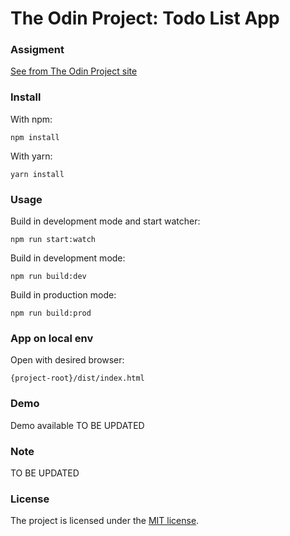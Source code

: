 # The Odin Project: Todo List App
### Assigment
[See from The Odin Project site](https://www.theodinproject.com/courses/javascript/lessons/todo-list)

### Install
With npm:

    npm install

With yarn:

    yarn install

### Usage
Build in development mode and start watcher:

    npm run start:watch

Build in development mode:

    npm run build:dev

Build in production mode:

    npm run build:prod

### App on local env
Open with desired browser:

    {project-root}/dist/index.html

### Demo
Demo available TO BE UPDATED

### Note
TO BE UPDATED

### License
The project is licensed under the [MIT license](http://opensource.org/licenses/MIT).